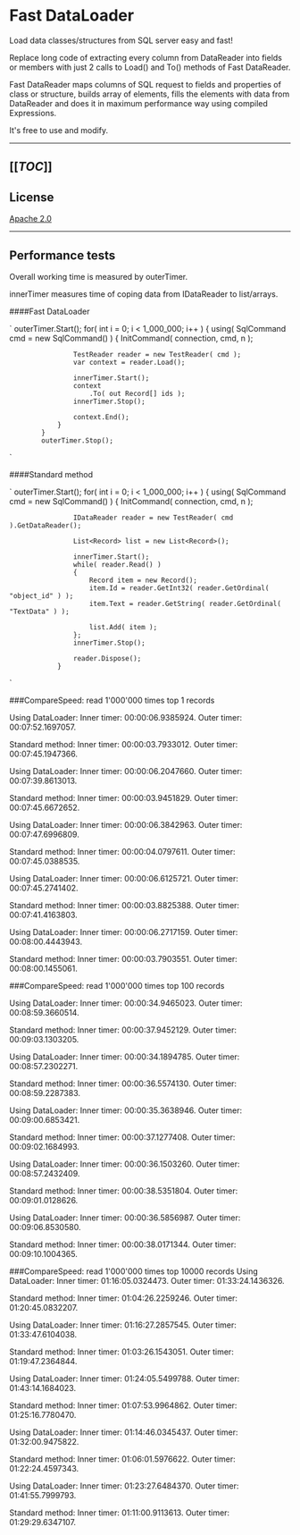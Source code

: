 # Fast DataLoader

Load data classes/structures from SQL server easy and fast!

Replace long code of extracting every column from DataReader into fields or members
with just 2 calls to Load() and To() methods of Fast DataReader.

Fast DataReader maps columns of SQL request to fields and properties of class or structure,
builds array of elements, fills the elements with data from DataReader
and does it in maximum performance way using compiled Expressions.


It's free to use and modify.


---
[[_TOC_]]
---

## License
[Apache 2.0](LICENSE)

----

## Performance tests

Overall working time is measured by outerTimer.

innerTimer measures time of coping data from IDataReader to list/arrays.


####Fast DataLoader


`
			outerTimer.Start();
			for( int i = 0; i < 1_000_000; i++ )
			{
				using( SqlCommand cmd = new SqlCommand() )
				{
					InitCommand( connection, cmd, n );

					TestReader reader = new TestReader( cmd );
					var context = reader.Load();

					innerTimer.Start();
					context
						.To( out Record[] ids );
					innerTimer.Stop();

					context.End();
				}
			}
			outerTimer.Stop();
`

####Standard method

`
			outerTimer.Start();
			for( int i = 0; i < 1_000_000; i++ )
			{
				using( SqlCommand cmd = new SqlCommand() )
				{
					InitCommand( connection, cmd, n );

					IDataReader reader = new TestReader( cmd ).GetDataReader();

					List<Record> list = new List<Record>();

					innerTimer.Start();
					while( reader.Read() )
					{
						Record item = new Record();
						item.Id = reader.GetInt32( reader.GetOrdinal( "object_id" ) );
						item.Text = reader.GetString( reader.GetOrdinal( "TextData" ) );

						list.Add( item );
					};
					innerTimer.Stop();

					reader.Dispose();
				}
`

###CompareSpeed: read 1'000'000 times top 1 records

Using DataLoader: Inner timer: 00:00:06.9385924. Outer timer: 00:07:52.1697057.

Standard  method: Inner timer: 00:00:03.7933012. Outer timer: 00:07:45.1947366.

Using DataLoader: Inner timer: 00:00:06.2047660. Outer timer: 00:07:39.8613013.

Standard  method: Inner timer: 00:00:03.9451829. Outer timer: 00:07:45.6672652.

Using DataLoader: Inner timer: 00:00:06.3842963. Outer timer: 00:07:47.6996809.

Standard  method: Inner timer: 00:00:04.0797611. Outer timer: 00:07:45.0388535.

Using DataLoader: Inner timer: 00:00:06.6125721. Outer timer: 00:07:45.2741402.

Standard  method: Inner timer: 00:00:03.8825388. Outer timer: 00:07:41.4163803.

Using DataLoader: Inner timer: 00:00:06.2717159. Outer timer: 00:08:00.4443943.

Standard  method: Inner timer: 00:00:03.7903551. Outer timer: 00:08:00.1455061.



###CompareSpeed: read 1'000'000 times top 100 records

Using DataLoader: Inner timer: 00:00:34.9465023. Outer timer: 00:08:59.3660514.

Standard  method: Inner timer: 00:00:37.9452129. Outer timer: 00:09:03.1303205.

Using DataLoader: Inner timer: 00:00:34.1894785. Outer timer: 00:08:57.2302271.

Standard  method: Inner timer: 00:00:36.5574130. Outer timer: 00:08:59.2287383.

Using DataLoader: Inner timer: 00:00:35.3638946. Outer timer: 00:09:00.6853421.

Standard  method: Inner timer: 00:00:37.1277408. Outer timer: 00:09:02.1684993.

Using DataLoader: Inner timer: 00:00:36.1503260. Outer timer: 00:08:57.2432409.

Standard  method: Inner timer: 00:00:38.5351804. Outer timer: 00:09:01.0128626.

Using DataLoader: Inner timer: 00:00:36.5856987. Outer timer: 00:09:06.8530580.

Standard  method: Inner timer: 00:00:38.0171344. Outer timer: 00:09:10.1004365.


###CompareSpeed: read 1'000'000 times top 10000 records
Using DataLoader: Inner timer: 01:16:05.0324473. Outer timer: 01:33:24.1436326.

Standard  method: Inner timer: 01:04:26.2259246. Outer timer: 01:20:45.0832207.

Using DataLoader: Inner timer: 01:16:27.2857545. Outer timer: 01:33:47.6104038.

Standard  method: Inner timer: 01:03:26.1543051. Outer timer: 01:19:47.2364844.

Using DataLoader: Inner timer: 01:24:05.5499788. Outer timer: 01:43:14.1684023.

Standard  method: Inner timer: 01:07:53.9964862. Outer timer: 01:25:16.7780470.

Using DataLoader: Inner timer: 01:14:46.0345437. Outer timer: 01:32:00.9475822.

Standard  method: Inner timer: 01:06:01.5976622. Outer timer: 01:22:24.4597343.

Using DataLoader: Inner timer: 01:23:27.6484370. Outer timer: 01:41:55.7999793.

Standard  method: Inner timer: 01:11:00.9113613. Outer timer: 01:29:29.6347107.

